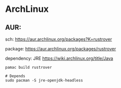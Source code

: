 # ArchLinux
## AUR:
sch: https://aur.archlinux.org/packages?K=rustrover

package: https://aur.archlinux.org/packages/rustrover

dependency: JRE https://wiki.archlinux.org/title/Java

```
pamac build rustrover

# Depends
sudo pacman -S jre-openjdk-headless
```
